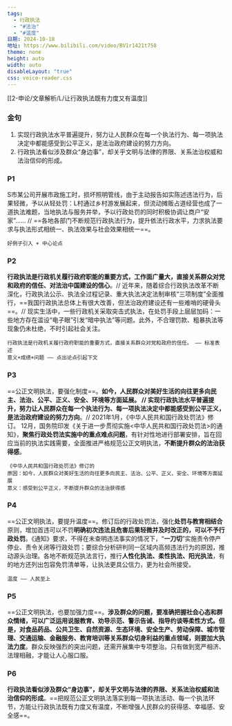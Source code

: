 ```yaml
---
tags:
  - 行政执法
  - "#法治"
  - "#温度"
日期: 2024-10-18
地址: https://www.bilibili.com/video/BV1r1421t758
theme: none
height: auto
width: auto
disableLayout: "true"
css: voice-reader.css
---
```

[[2-申论/文章解析/L/让行政执法既有力度又有温度]]
### 金句

1. 实现行政执法水平普遍提升，努力让人民群众在每一个执法行为、每一项执法决定中都能感受到公平正义，是法治政府建设的努力方向。
2. 行政执法看似涉及群众“身边事”，却关乎文明与法律的界限、关系法治权威和法治信仰的形成。

### P1

S市某公司开展市政施工时，损坏照明管线，由于主动报告如实陈述违法行为，后果轻微，予以从轻处罚：L村通过乡村游发展起来，但流动摊贩占道经营也成了一道执法难题，当地执法与服务并举，予以行政处罚的同时积极协调让商户“安家”…… // ==各地各部门不断规范行政执法行为，提升依法行政水平，力求执法要求与执法形式相统一、执法效果与社会效果相统一==。

	好例子引入 + 中心论点
### P2

**行政执法是行政机关履行政府职能的重要方式，工作面广量大，直接关系群众对党和政府的信任、对法治中国建设的信心**。// 近年来，随着综合行政执法改革不断深化，行政执法公示、执法全过程记录、重大执法决定法制审核“三项制度”全面推行，==我国行政执法总体上有很大改善，但法治政府建设还有一些难哨的硬骨头==。// 现实生活中，一些行政机关采取突击式执法，在处罚手段上层层加码：一些地方存在滥设“电子眼”引发“暗中执法”等问题。此外，不合理罚款、粗暴执法等现象仍未杜绝，不时引起社会关注。

	行政执法是行政机关履行政府职能的重要方式，直接关系群众对党和政府的信任。 —— 标准表述
	意义+成绩+问题 —— 点出论点引起下文
### P3

==公正文明执法，要强化制度==。**如今，人民群众对美好生活的向往更多向民主、法治、公平、正义、安全、环境等方面延展。 // 实现行政执法水平普遍提升，努力让人民群众在每一个执法行为、每一项执法决定中都能感受到公平正义，是法治政府建设的努力方向**。//  2021年1月，《中华人民共和国行政处罚法》修订。 12月，国务院印发《关于进一步贯彻实施<中华人民共和国行政处罚法>的通知》，**聚焦行政处罚法实施中的重点难点问题**，有针对性地进行部署安排，旨在回应当前的执法实践需要，全面推进严格规范公正文明执法，**不断提升群众的法治获得感**。

	《中华人民共和国行政处罚法》修订的
	原因：如今，人民群众对美好生活的向往更多向民主、法治、公平、正义、安全、环境等方面延展
	意义：感受到公平正义，不断提升群众的法治获得感
### P4

==公正文明执法，要提升温度==。修订后的行政处罚法，强化**处罚与教育相结合**原则，增加首违可以不罚**明确初次违法且危害后果轻微并及时改正的，可以不予行政处罚**。《通知》要求，不得在未查明违法事实的情况下，“**一刀切**”实施责令停产停业、责令关闭等行政处罚；要综合分析研判同一区域内高频违法行为的原因，推动源头治理。各地不断规范执法言行，推行**人性化执法、柔性执法、阳光执法**，有的地方还列出包容免罚清单等，让执法更具公信力，更为社会所接受。

	温度 —— 人民至上
### P5

==公正文明执法，也要加强力度==。**涉及群众的问题，要准确把握社会心态和群众情绪，可以广泛运用说服教育、劝导示范、警示告诫、指导约谈等柔性方式。但是，对食品药品、公共卫生、自然资源、生态环境、安全生产、劳动保障、城市管理、交通运输、金融服务、教育培训等关系群众切身利益的重点领域，则要加大执法力度**。群众反映强烈的突出问题，还需开展集中专项整治。只有做到宽严相济、法理相融，才能让人心服口服。

	
### P6

**行政执法看似涉及群众“身边事”，却关乎文明与法律的界限、关系法治权威和法治信仰的形成**。==把规范公正文明执法落实到每一项执法活动、每一个执法环节，方能让行政执法既有力度又有温度，不断增强人民群众的获得感、幸福感、安全感==。

	


